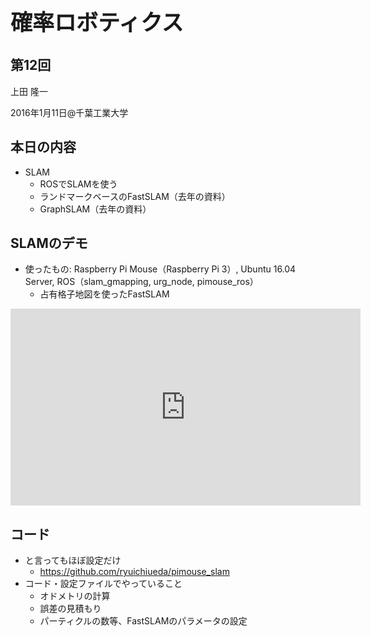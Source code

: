<h1 style="font-size: 250%;">確率ロボティクス</h1>
<h2>第12回</h2>
上田 隆一

2016年1月11日\@千葉工業大学

<!--nextpage-->
<h2>本日の内容</h2>
<ul>
 	<li>SLAM
<ul>
 	<li>ROSでSLAMを使う</li>
 	<li>ランドマークベースのFastSLAM（去年の資料）</li>
 	<li>GraphSLAM（去年の資料）</li>
</ul>
</li>
</ul>
<!--nextpage-->
<h2>SLAMのデモ</h2>
<ul>
 	<li>使ったもの: Raspberry Pi Mouse（Raspberry Pi 3）, Ubuntu 16.04 Server, ROS（slam_gmapping, urg_node, pimouse_ros）
<ul>
 	<li>占有格子地図を使ったFastSLAM</li>
</ul>
</li>
</ul>
<iframe src="https://www.youtube.com/embed/b2kYQ11PUSI" width="560" height="315" frameborder="0" allowfullscreen="allowfullscreen"></iframe>

<!--nextpage-->
<h2>コード</h2>
<ul>
 	<li>と言ってもほぼ設定だけ
<ul>
 	<li><a href="https://github.com/ryuichiueda/pimouse_slam" target="_blank">https://github.com/ryuichiueda/pimouse_slam</a></li>
</ul>
</li>
 	<li>コード・設定ファイルでやっていること
<ul>
 	<li>オドメトリの計算</li>
 	<li>誤差の見積もり</li>
 	<li>パーティクルの数等、FastSLAMのパラメータの設定</li>
</ul>
</li>
</ul>
